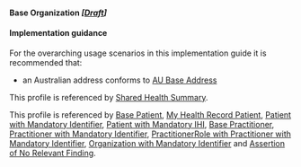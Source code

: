 #### Base Organization *[[Draft](http://hl7.org/fhir/stu3/valueset-publication-status.html)]*

#### Implementation guidance

For the overarching usage scenarios in this implementation guide it is recommended that:
* an Australian address conforms to [AU Base Address](https://hl7.org.au/fhir/base/aubase1.1/StructureDefinition-au-address.html)

This profile is referenced by [Shared Health Summary](StructureDefinition-composition-shs-1.html).

This profile is referenced by [Base Patient](StructureDefinition-patient-dh-base-1.html), [My Health Record Patient](StructureDefinition-patient-mhr-1.html), [Patient with Mandatory Identifier](StructureDefinition-patient-ident-1.html), [Patient with Mandatory IHI](StructureDefinition-patient-ihi-1.html),
[Base Practitioner](StructureDefinition-practitioner-dh-base-1.html), [Practitioner with Mandatory Identifier](StructureDefinition-practitioner-ident-1.html),
[PractitionerRole with Practitioner with Mandatory Identifier](StructureDefinition-practitionerrole-withpractitionerident-1.html),
[Organization with Mandatory Identifier](StructureDefinition-organization-ident-1.html) and [Assertion of No Relevant Finding](StructureDefinition-observation-norelevantfinding-1.html).
